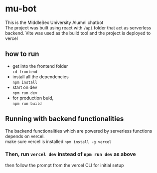 # mu-bot

This is the MiddleSex University Alumni chatbot  
The project was built using react with `/api` folder that act as serverless backend. Vite was used as the build tool and the project is deployed to vercel

## how to run

- get into the frontend folder  
   `cd frontend`
- install all the dependencies  
  `npm install`
- start on dev  
   `npm run dev`
- for production buid,  
  `npm run build`

## Running with backend functionalities

The backend functionalities which are powered by serverless functions depends on vercel.  
 make sure vercel is installed `npm install -g vercel`

### Then, run `vercel dev` instead of `npm run dev` as above

then follow the prompt from the vercel CLI for initial setup
